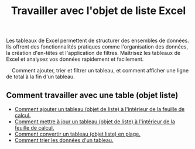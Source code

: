 ﻿---
title: Travailler avec l'objet de liste Excel
second_title: Documen
linktitle: ListObject
type: docs
url: /fr/list-objects/
aliases: [/working-with-list-objects/,/working-with-list-object-or-table/]
keywords: Add, delete, update, and get a list object(table) into an Excel worksheet
description: Aspose.Cells Cloud REST API prend en charge l'ajout, la suppression, la mise à jour et l'insertion d'un objet liste (table) dans une feuille de calcul Excel. Le SDK prend en charge différents langages de développement, notamment Android, C#, Go, Java, NodeJS, Perl, PHP, Python, Ruby et Swift.
weight: 100
kwords: Excel, Office Cloud, REST API, Tableur, PDF, CSV, Json, Markdown, ListObjects
---
Les tableaux de Excel permettent de structurer des ensembles de données. Ils offrent des fonctionnalités pratiques comme l'organisation des données, la création d'en-têtes et l'application de filtres. Maîtrisez les tableaux de Excel et analysez vos données rapidement et facilement.

&nbsp;&nbsp;&nbsp;&nbsp;Comment ajouter, trier et filtrer un tableau, et comment afficher une ligne de total à la fin d'un tableau.

## Comment travailler avec une table (objet liste)
  
- [Comment ajouter un tableau (objet de liste) à l'intérieur de la feuille de calcul.](/cells/fr/add-a-list-object-or-table-inside-the-worksheet/)
- [Comment mettre à jour un tableau (objet de liste) à l'intérieur de la feuille de calcul.](/cells/fr/update-a-list-object-or-table-inside-the-worksheet/)
- [Comment convertir un tableau (objet liste) en plage.](/cells/fr/convert-list-object-or-table-to-range/)
- [Comment trier les données d'un tableau.](/cells/fr/sort-table-data/)
